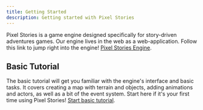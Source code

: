 ```yaml
---
title: Getting Started
description: Getting started with Pixel Stories
---
```


Pixel Stories is a game engine designed specifically for story-driven adventures games. Our engine lives in the web as a web-application. Follow this link to jump right into the engine! <a href="https://app.pixelstories.io" target="_blank">Pixel Stories Engine</a>.

## Basic Tutorial

The basic tutorial will get you familiar with the engine's interface and basic tasks. It covers creating a map with terrain and objects, adding animations and actors, as well as a bit of the event system. Start here if it's your first time using Pixel Stories! [Start basic tutorial](../tutorials/basic-pixel-stories).

